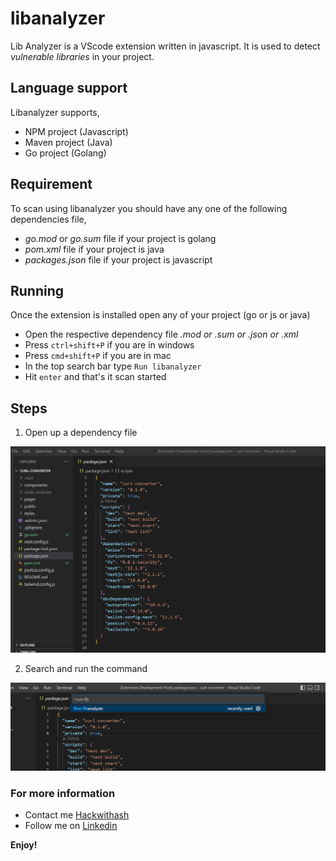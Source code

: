 # libanalyzer

Lib Analyzer is a VScode extension written in javascript. It is used to detect _vulnerable libraries_ in your project.

## Language support

Libanalyzer supports,

- NPM project (Javascript)
- Maven project (Java)
- Go project (Golang)

## Requirement

To scan using libanalyzer you should have any one of the following dependencies file,

- _go.mod_ or _go.sum_ file if your project is golang
- _pom.xml_ file if your project is java
- _packages.json_ file if your project is javascript

## Running

Once the extension is installed open any of your project (go or js or java)

- Open the respective dependency file _.mod or .sum or .json or .xml_
- Press `ctrl+shift+P` if you are in windows
- Press `cmd+shift+P` if you are in mac
- In the top search bar type `Run libanalyzer`
- Hit `enter` and that's it scan started

## Steps

1. Open up a dependency file

![Opening a dependency file](images/vs1.png)

2. Search and run the command

![Running libanalyzer](images/vs2.png)

### For more information

- Contact me [Hackwithash](https://www.hackwithash.com)
- Follow me on [Linkedin](https://www.linkedin.com/in/aswin-venkat-ceo/)

**Enjoy!**
